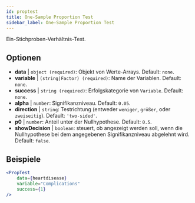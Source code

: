 ```yaml
---
id: proptest
title: One-Sample Proportion Test
sidebar_label: One-Sample Proportion Test
---
```


Ein-Stichproben-Verhältnis-Test.

## Optionen

* __data__ | `object (required)`: Objekt von Werte-Arrays. Default: `none`.
* __variable__ | `(string|Factor) (required)`: Name der Variablen. Default: `none`.
* __success__ | `string (required)`: Erfolgskategorie von `Variable`. Default: `none`.
* __alpha__ | `number`: Signifikanzniveau. Default: `0.05`.
* __direction__ | `string`: Testrichtung (entweder `weniger`, `größer`, oder `zweiseitig`). Default: `'two-sided'`.
* __p0__ | `number`: Anteil unter der Nullhypothese. Default: `0.5`.
* __showDecision__ | `boolean`: steuert, ob angezeigt werden soll, wenn die Nullhypothese bei dem angegebenen Signifikanzniveau abgelehnt wird. Default: `false`.


## Beispiele

```jsx live
<PropTest
    data={heartdisease} 
    variable="Complications"
    success={1}
/>
```
